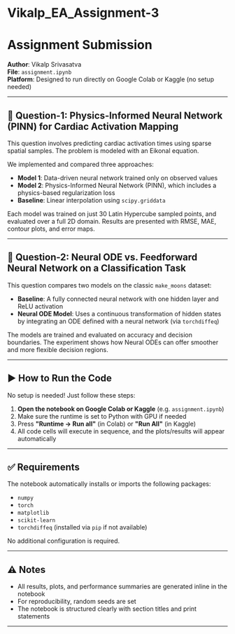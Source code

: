 # Vikalp_EA_Assignment-3
# Assignment Submission

**Author**: Vikalp Srivasatva  
**File**: `assignment.ipynb`  
**Platform**: Designed to run directly on Google Colab or Kaggle (no setup needed)

---

## 📘 Question-1: Physics-Informed Neural Network (PINN) for Cardiac Activation Mapping

This question involves predicting cardiac activation times using sparse spatial samples. The problem is modeled with an Eikonal equation.

We implemented and compared three approaches:
- **Model 1**: Data-driven neural network trained only on observed values
- **Model 2**: Physics-Informed Neural Network (PINN), which includes a physics-based regularization loss
- **Baseline**: Linear interpolation using `scipy.griddata`

Each model was trained on just 30 Latin Hypercube sampled points, and evaluated over a full 2D domain. Results are presented with RMSE, MAE, contour plots, and error maps.

---

## 📘 Question-2: Neural ODE vs. Feedforward Neural Network on a Classification Task

This question compares two models on the classic `make_moons` dataset:

- **Baseline**: A fully connected neural network with one hidden layer and ReLU activation
- **Neural ODE Model**: Uses a continuous transformation of hidden states by integrating an ODE defined with a neural network (via `torchdiffeq`)

The models are trained and evaluated on accuracy and decision boundaries. The experiment shows how Neural ODEs can offer smoother and more flexible decision regions.

---

## ▶️ How to Run the Code

No setup is needed! Just follow these steps:

1. **Open the notebook on Google Colab or Kaggle** (e.g. `assignment.ipynb`)
2. Make sure the runtime is set to Python with GPU if needed
3. Press **"Runtime → Run all"** (in Colab) or **"Run All"** (in Kaggle)
4. All code cells will execute in sequence, and the plots/results will appear automatically

---

## ✅ Requirements

The notebook automatically installs or imports the following packages:
- `numpy`
- `torch`
- `matplotlib`
- `scikit-learn`
- `torchdiffeq` (installed via `pip` if not available)

No additional configuration is required.

---

## ⚠ Notes

- All results, plots, and performance summaries are generated inline in the notebook
- For reproducibility, random seeds are set
- The notebook is structured clearly with section titles and print statements

---

